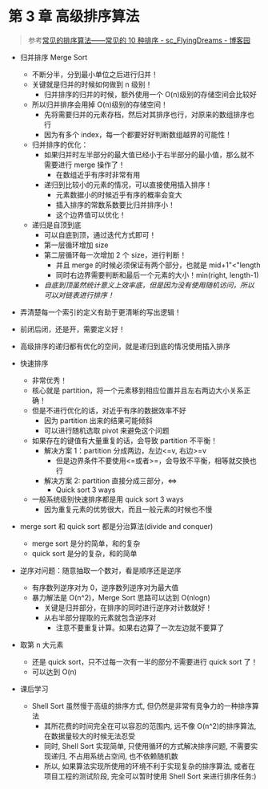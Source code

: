 # 第 3 章 高级排序算法

> 参考[常见的排序算法——常见的 10 种排序 - sc_FlyingDreams - 博客园](https://www.cnblogs.com/flyingdreams/p/11161157.html)

- 归并排序 Merge Sort
  - 不断分半，分到最小单位之后进行归并！
  - 关键就是归并的时候如何做到 n 级别！
    - 归并排序的归并的时候，额外使用一个 O(n)级别的存储空间会比较好
  - 所以归并排序会用掉 O(n)级别的存储空间！
    - 先将需要归并的元素存档，然后对其排序也行，对原来的数组排序也行
    - 因为有多个 index，每一个都要好好判断数组越界的可能性！
  - 归并排序的优化：
    - 如果归并时左半部分的最大值已经小于右半部分的最小值，那么就不需要进行 merge 操作了！
      - 在数组近乎有序时非常有用
    - 递归到比较小的元素的情况，可以直接使用插入排序！
      - 元素数据小的时候近乎有序的概率会变大
      - 插入排序的常数系数要比归并排序小！
      - 这个边界值可以优化！
  - 递归是自顶到底
    - 可以自底到顶，通过迭代方式即可！
    - 第一层循环增加 size
    - 第二层循环每一次增加 2 个 size，进行判断！
      - 并且 merge 的时候必须保证有两个部分，也就是 mid+1"<"length
      - 同时右边界需要判断和最后一个元素的大小！min(right, length-1)
    - _自底到顶虽然统计意义上效率底，但是因为没有使用随机访问，所以可以对链表进行排序！_
- 弄清楚每一个索引的定义有助于更清晰的写出逻辑！
- 前闭后闭，还是开，需要定义好！
- 高级排序的递归都有优化的空间，就是递归到底的情况使用插入排序
- 快速排序

  - 非常优秀！
  - 核心就是 partition，将一个元素移到相应位置并且左右两边大小关系正确！
  - 但是不进行优化的话，对近乎有序的数据效率不好
    - 因为 partition 出来的结果可能倾斜
    - 可以进行随机选取 pivot 来避免这个问题
  - 如果存在的键值有大量重复的话，会导致 partition 不平衡！
    - 解决方案 1：partition 分成两边，左边<=v, 右边>=v
      - 但是边界条件不要使用<=或者>=，会导致不平衡，相等就交换也行
    - 解决方案 2: partition 直接分成三部分，<=>
      - Quick sort 3 ways
  - 一般系统级别快速排序都是用 quick sort 3 ways
    - 因为重复元素的优势很大，而且一般元素的时候也不慢

- merge sort 和 quick sort 都是分治算法(divide and conquer)

  - merge sort 是分的简单，和的复杂
  - quick sort 是分的复杂，和的简单

- 逆序对问题：随意抽取一个数对，看是顺序还是逆序

  - 有序数列逆序对为 0，逆序数列逆序对为最大值
  - 暴力解法是 O(n^2)，Merge Sort 思路可以达到 O(nlogn)
    - 关键是归并部分，在排序的同时进行逆序对计数就好！
    - 从右半部分提取的元素就包含逆序对
      - 注意不要重复计算。如果右边算了一次左边就不要算了

- 取第 n 大元素

  - 还是 quick sort，只不过每一次有一半的部分不需要进行 quick sort 了！
  - 可以达到 O(n)

- 课后学习
  - Shell Sort 虽然慢于高级的排序方式, 但仍然是非常有竞争力的一种排序算法
    - 其所花费的时间完全在可以容忍的范围内, 远不像 O(n^2)的排序算法, 在数据量较大的时候无法忍受
    - 同时, Shell Sort 实现简单, 只使用循环的方式解决排序问题, 不需要实现递归, 不占用系统占空间, 也不依赖随机数
    - 所以, 如果算法实现所使用的环境不利于实现复杂的排序算法, 或者在项目工程的测试阶段, 完全可以暂时使用 Shell Sort 来进行排序任务:)
